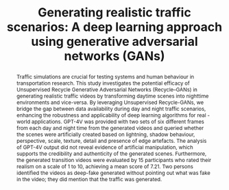 ---
layout: publication
sitemap: false
title: "Generating realistic traffic scenarios: A deep learning approach using generative adversarial networks (GANs)"
authors: Alam, M. S., Martens, M., Bazilinskyy, P.
pdf: alam2024generating
image: alam2024generating.jpg
display: "13th International Conference on Human Interaction & Emerging Technologies: Artificial Intelligence & Future Applications. Málaga, Spain"
year: 2025
doi:
code: https://github.com/Shaadalam9/gans-traffic
suppmat: http://doi.org/10.4121/80c664cb-a4b5-4eb1-bc1c-666349b1b927
abstract: "Traffic simulations are crucial for testing systems and human behaviour in transportation research. This study investigates the potential efficacy of Unsupervised Recycle Generative Adversarial Networks (Recycle–GANs) in generating realistic traffic videos by transforming daytime scenes into nighttime environments and vice-versa. By leveraging Unsupervised Recycle-GANs, we bridge the gap between data availability during day and night traffic scenarios, enhancing the robustness and applicability of deep learning algorithms for real - world applications. GPT-4V was provided with two sets of six different frames from each
day and night time from the generated videos and queried whether the scenes were artificially created based on lightning, shadow behaviour, perspective, scale, texture, detail and presence of edge artefacts. The analysis of GPT-4V output did not reveal evidence of artificial manipulation, which supports the credibility and authenticity of the generated scenes. Furthermore, the generated transition videos were evaluated by 15 participants who rated their realism on a scale of 1 to 10, achieving a mean score of 7.21. Two persons identified the videos as deep-fake generated without pointing out what was fake in the video; they did mention that the traffic was generated."
---